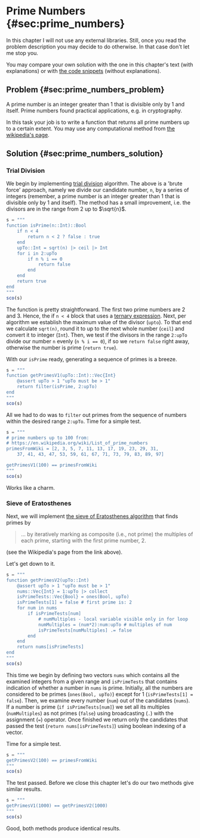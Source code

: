 # Prime Numbers {#sec:prime_numbers}

In this chapter I will not use any external libraries. Still, once you read the
problem description you may decide to do otherwise. In that case don't let me
stop you.

You may compare your own solution with the one in this chapter's text (with
explanations) or with [the code
snippets](https://github.com/b-lukaszuk/BS_wJ_eng/tree/main/code_snippets/prime_numbers)
(without explanations).

## Problem {#sec:prime_numbers_problem}

A prime number is an integer greater than 1 that is divisible only by 1 and
itself. Prime numbers found practical applications, e.g. in cryptography.

In this task your job is to write a function that returns all prime numbers up
to a certain extent. You may use any computational method from [the wikipedia's
page](https://en.wikipedia.org/wiki/Prime_number#Computational_methods).

## Solution {#sec:prime_numbers_solution}

### Trial Division

We begin by implementing [trial
division](https://en.wikipedia.org/wiki/Prime_number#Trial_division) algorithm.
The above is a 'brute force' approach, namely we divide our candidate number,
`n`, by a series of integers (remember, a prime number is an integer greater
than 1 that is divisible only by 1 and itself). The method has a small
improvement, i.e. the divisors are in the range from 2 up to $\sqrt{n}$.

```jl
s = """
function isPrime(n::Int)::Bool
    if n < 4
        return n < 2 ? false : true
    end
    upTo::Int = sqrt(n) |> ceil |> Int
    for i in 2:upTo
        if n % i == 0
            return false
        end
    end
    return true
end
"""
sco(s)
```

The function is pretty straightforward. The first two prime numbers are 2
and 3. Hence, the if `n < 4` block that uses a [ternary
expression](https://b-lukaszuk.github.io/RJ_BS_eng/julia_language_decision_making.html#sec:ternary_expression). Next,
per algorithm we establish the maximum value of the divisor (`upto`). To that
end we calculate `sqrt(n)`, round it to up to the next whole number (`ceil`) and
convert it to integer (`Int`). Then, we test if the divisors in the range
`2:upTo` divide our number `n` evenly (`n % i == 0`), if so we `return false`
right away, otherwise the number is prime (`return true`).

With our `isPrime` ready, generating a sequence of primes is a breeze.

```jl
s = """
function getPrimesV1(upTo::Int)::Vec{Int}
    @assert upTo > 1 "upTo must be > 1"
    return filter(isPrime, 2:upTo)
end
"""
sco(s)
```

All we had to do was to `filter` out primes from the sequence of numbers within
the desired range `2:upTo`. Time for a simple test.

```jl
s = """
# prime numbers up to 100 from:
# https://en.wikipedia.org/wiki/List_of_prime_numbers
primesFromWiki = [2, 3, 5, 7, 11, 13, 17, 19, 23, 29, 31,
	37, 41, 43, 47, 53, 59, 61, 67, 71, 73, 79, 83, 89, 97]

getPrimesV1(100) == primesFromWiki
"""
sco(s)
```

Works like a charm.

### Sieve of Eratosthenes

Next, we will implement [the sieve of Eratosthenes
algorithm](https://en.wikipedia.org/wiki/Sieve_of_Eratosthenes) that finds
primes by

> ... by iteratively marking as composite (i.e., not prime) the multiples of
> each prime, starting with the first prime number, 2.

(see the Wikipedia's page from the link above).

Let's get down to it.

```jl
s = """
function getPrimesV2(upTo::Int)
    @assert upTo > 1 "upTo must be > 1"
    nums::Vec{Int} = 1:upTo |> collect
    isPrimeTests::Vec{Bool} = ones(Bool, upTo)
    isPrimeTests[1] = false # first prime is: 2
    for num in nums
        if isPrimeTests[num]
            # numMultiples - local variable visible only in for loop
            numMultiples = (num*2):num:upTo # multiples of num
            isPrimeTests[numMultiples] .= false
        end
    end
    return nums[isPrimeTests]
end
"""
sco(s)
```

This time we begin by defining two vectors `nums` which contains all the
examined integers from a given range and `isPrimeTests` that contains indication
of whether a number in `nums` is prime. Initially, all the numbers are
considered to be primes (`ones(Bool, upTo)`) except for 1 (`isPrimeTests[1] =
false`). Then, we examine every number (`num`) out of the candidates (`nums`).
If a number is prime (`if isPrimeTests[num]`) we set all its multiples
(`numMultiples`) as not primes (`false`) using broadcasting (`.`) with the
assignment (`=`) operator. Once finished we return only the candidates that
passed the test (`return nums[isPrimeTests]`) using boolean indexing of a
vector.

Time for a simple test.

```jl
s = """
getPrimesV2(100) == primesFromWiki
"""
sco(s)
```

The test passed. Before we close this chapter let's do our two methods give
similar results.

```jl
s = """
getPrimesV1(1000) == getPrimesV2(1000)
"""
sco(s)
```

Good, both methods produce identical results.
